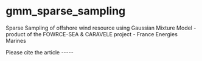 # gmm_sparse_sampling
Sparse Sampling of offshore wind resource using Gaussian Mixture Model - product of the FOWRCE-SEA &amp; CARAVELE project - France Energies Marines

Please cite the article -----